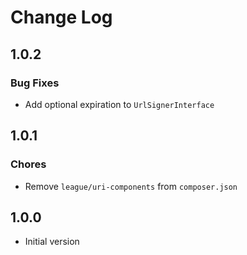 # Change Log

## 1.0.2

### Bug Fixes

* Add optional expiration to `UrlSignerInterface`

## 1.0.1

### Chores

* Remove `league/uri-components` from `composer.json`

## 1.0.0

* Initial version
